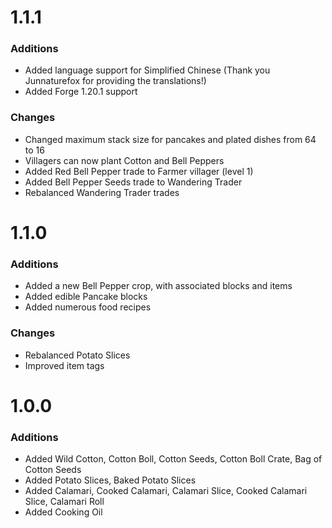# 1.1.1

### Additions
- Added language support for Simplified Chinese (Thank you Junnaturefox for providing the translations!)
- Added Forge 1.20.1 support

### Changes
- Changed maximum stack size for pancakes and plated dishes from 64 to 16
- Villagers can now plant Cotton and Bell Peppers
- Added Red Bell Pepper trade to Farmer villager (level 1)
- Added Bell Pepper Seeds trade to Wandering Trader
- Rebalanced Wandering Trader trades

# 1.1.0

### Additions
- Added a new Bell Pepper crop, with associated blocks and items
- Added edible Pancake blocks
- Added numerous food recipes

### Changes
- Rebalanced Potato Slices
- Improved item tags


# 1.0.0

### Additions
- Added Wild Cotton, Cotton Boll, Cotton Seeds, Cotton Boll Crate, Bag of Cotton Seeds
- Added Potato Slices, Baked Potato Slices
- Added Calamari, Cooked Calamari, Calamari Slice, Cooked Calamari Slice, Calamari Roll
- Added Cooking Oil